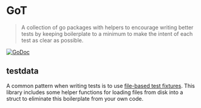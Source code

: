 # GoT

> A collection of go packages with helpers to encourage writing better tests by
> keeping boilerplate to a minimum to make the intent of each test as clear as
> possible.

[![GoDoc][godoc-badge]][godoc]


## testdata

A common pattern when writing tests is to use [file-based test fixtures][dave-cheney-test-fixtures].
This library includes some helper functions for loading files from disk into a
struct to eliminate this boilerplate from your own code.


[dave-cheney-test-fixtures]: https://dave.cheney.net/2016/05/10/test-fixtures-in-go
[godoc]: https://godoc.org/github.com/dominicbarnes/got
[godoc-badge]: https://godoc.org/github.com/dominicbarnes/got?status.svg